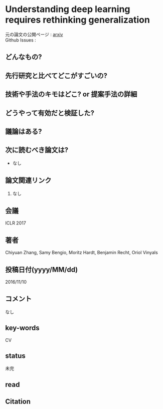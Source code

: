 # Understanding deep learning requires rethinking generalization

元の論文の公開ページ : [arxiv](https://arxiv.org/abs/1611.03530)  
Github Issues : 

## どんなもの?

## 先行研究と比べてどこがすごいの?

## 技術や手法のキモはどこ? or 提案手法の詳細

## どうやって有効だと検証した?

## 議論はある?

## 次に読むべき論文は?
- なし

## 論文関連リンク
1. なし

## 会議
ICLR 2017

## 著者
Chiyuan Zhang, Samy Bengio, Moritz Hardt, Benjamin Recht, Oriol Vinyals

## 投稿日付(yyyy/MM/dd)
2016/11/10

## コメント
なし

## key-words
CV

## status
未完

## read

## Citation

